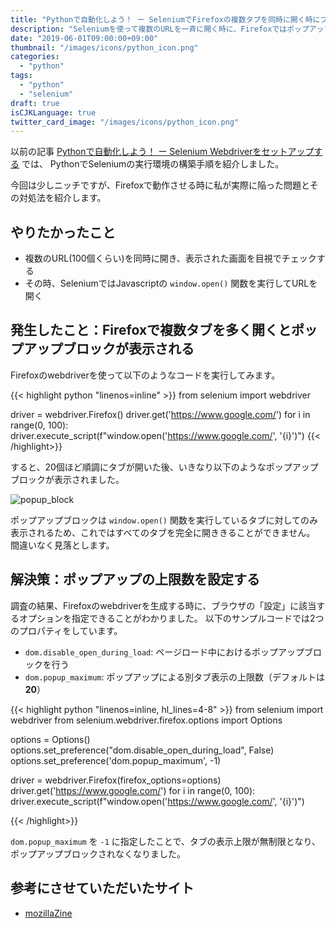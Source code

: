 ```yaml
---
title: "Pythonで自動化しよう！ ー SeleniumでFirefoxの複数タブを同時に開く時にブロックされる問題に対処する"
description: "Seleniumを使って複数のURLを一斉に開く時に、Firefoxではポップアップブロックが表示されてしまいます。"
date: "2019-06-01T09:00:00+09:00"
thumbnail: "/images/icons/python_icon.png"
categories:
  - "python"
tags:
  - "python"
  - "selenium"
draft: true
isCJKLanguage: true
twitter_card_image: "/images/icons/python_icon.png"
---
```


以前の記事 [Pythonで自動化しよう！ ー Selenium Webdriverをセットアップする](/post/python/setup-selenium-webdriver/) では、
PythonでSeleniumの実行環境の構築手順を紹介しました。

今回は少しニッチですが、Firefoxで動作させる時に私が実際に陥った問題とその対処法を紹介します。

<!--adsense-->

## やりたかったこと

* 複数のURL(100個くらい)を同時に開き、表示された画面を目視でチェックする
* その時、SeleniumではJavascriptの `window.open()` 関数を実行してURLを開く

## 発生したこと：Firefoxで複数タブを多く開くとポップアップブロックが表示される

Firefoxのwebdriverを使って以下のようなコードを実行してみます。

{{< highlight python "linenos=inline" >}}
from selenium import webdriver

driver = webdriver.Firefox()
driver.get('https://www.google.com/')
for i in range(0, 100):
    driver.execute_script(f"window.open('https://www.google.com/', '{i}')")
{{< /highlight>}}

すると、20個ほど順調にタブが開いた後、いきなり以下のようなポップアップブロックが表示されました。

![popup_block](/images/20190601/popup_block.png)

ポップアップブロックは `window.open()` 関数を実行しているタブに対してのみ表示されるため、これではすべてのタブを完全に開ききることができません。
間違いなく見落とします。

<!--adsense-->

## 解決策：ポップアップの上限数を設定する

調査の結果、Firefoxのwebdriverを生成する時に、ブラウザの「設定」に該当するオプションを指定できることがわかりました。
以下のサンプルコードでは2つのプロパティをしています。

* `dom.disable_open_during_load`: ページロード中におけるポップアップブロックを行う
* `dom.popup_maximum`: ポップアップによる別タブ表示の上限数（デフォルトは **20**）

{{< highlight python "linenos=inline, hl_lines=4-8" >}}
from selenium import webdriver
from selenium.webdriver.firefox.options import Options

options = Options()
options.set_preference("dom.disable_open_during_load", False)
options.set_preference('dom.popup_maximum', -1)

driver = webdriver.Firefox(firefox_options=options)
driver.get('https://www.google.com/')
for i in range(0, 100):
    driver.execute_script(f"window.open('https://www.google.com/', '{i}')")

{{< /highlight>}}

`dom.popup_maximum` を `-1` に指定したことで、タブの表示上限が無制限となり、ポップアップブロックされなくなりました。

## 参考にさせていただいたサイト

* [mozillaZine](http://kb.mozillazine.org/About:config_entries)
